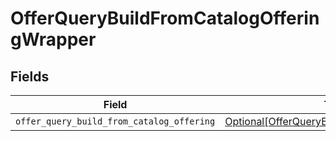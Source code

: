 # OfferQueryBuildFromCatalogOfferingWrapper


## Fields

| Field                                                                                                     | Type                                                                                                      | Required                                                                                                  | Description                                                                                               |
| --------------------------------------------------------------------------------------------------------- | --------------------------------------------------------------------------------------------------------- | --------------------------------------------------------------------------------------------------------- | --------------------------------------------------------------------------------------------------------- |
| `offer_query_build_from_catalog_offering`                                                                 | [Optional[OfferQueryBuildFromCatalogOffering]](../../models/shared/offerquerybuildfromcatalogoffering.md) | :heavy_minus_sign:                                                                                        | N/A                                                                                                       |